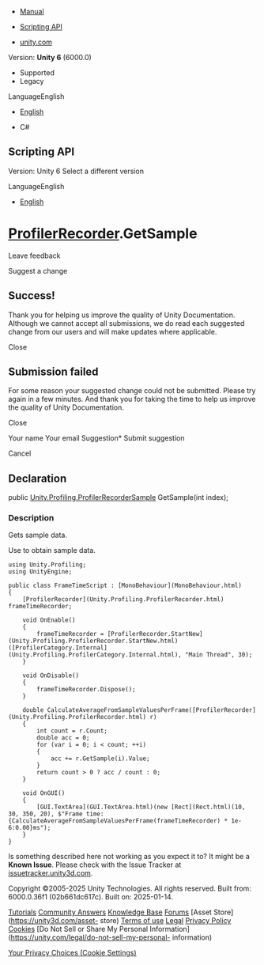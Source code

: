 [ ]()

  * [Manual](../Manual/index.html)
  * [Scripting API](../ScriptReference/index.html)

  * [unity.com](https://unity.com/)

Version: **Unity 6** (6000.0)

  * Supported
  * Legacy

LanguageEnglish

  * [English]()

  * C#

[ ](https://docs.unity3d.com)

## Scripting API

Version: Unity 6 Select a different version

LanguageEnglish

  * [English]()

#  [ProfilerRecorder](Unity.Profiling.ProfilerRecorder.html).GetSample

Leave feedback

Suggest a change

## Success!

Thank you for helping us improve the quality of Unity Documentation. Although
we cannot accept all submissions, we do read each suggested change from our
users and will make updates where applicable.

Close

## Submission failed

For some reason your suggested change could not be submitted. Please <a>try
again</a> in a few minutes. And thank you for taking the time to help us
improve the quality of Unity Documentation.

Close

Your name Your email Suggestion* Submit suggestion

Cancel

[ ]()

## Declaration

public
[Unity.Profiling.ProfilerRecorderSample](Unity.Profiling.ProfilerRecorderSample.html)
GetSample(int index);

### Description

Gets sample data.

Use to obtain sample data.

    
    
    using Unity.Profiling;
    using UnityEngine;  
      
    public class FrameTimeScript : [MonoBehaviour](MonoBehaviour.html)
    {
        [ProfilerRecorder](Unity.Profiling.ProfilerRecorder.html) frameTimeRecorder;  
      
        void OnEnable()
        {
            frameTimeRecorder = [ProfilerRecorder.StartNew](Unity.Profiling.ProfilerRecorder.StartNew.html)([ProfilerCategory.Internal](Unity.Profiling.ProfilerCategory.Internal.html), "Main Thread", 30);
        }  
      
        void OnDisable()
        {
            frameTimeRecorder.Dispose();
        }  
      
        double CalculateAverageFromSampleValuesPerFrame([ProfilerRecorder](Unity.Profiling.ProfilerRecorder.html) r)
        {
            int count = r.Count;
            double acc = 0;
            for (var i = 0; i < count; ++i)
            {
                acc += r.GetSample(i).Value;
            }
            return count > 0 ? acc / count : 0;
        }  
      
        void OnGUI()
        {
            [GUI.TextArea](GUI.TextArea.html)(new [Rect](Rect.html)(10, 30, 350, 20), $"Frame time: {CalculateAverageFromSampleValuesPerFrame(frameTimeRecorder) * 1e-6:0.00}ms");
        }
    }
    

Is something described here not working as you expect it to? It might be a
**Known Issue**. Please check with the Issue Tracker at
[issuetracker.unity3d.com](https://issuetracker.unity3d.com).

Copyright ©2005-2025 Unity Technologies. All rights reserved. Built from:
6000.0.36f1 (02b661dc617c). Built on: 2025-01-14.

[Tutorials](https://unity3d.com/learn) [Community
Answers](https://answers.unity3d.com) [Knowledge
Base](https://support.unity3d.com/hc/en-us)
[Forums](https://forum.unity3d.com) [Asset Store](https://unity3d.com/asset-
store) [Terms of use](https://docs.unity3d.com/Manual/TermsOfUse.html)
[Legal](https://unity.com/legal) [Privacy
Policy](https://unity.com/legal/privacy-policy)
[Cookies](https://unity.com/legal/cookie-policy) [Do Not Sell or Share My
Personal Information](https://unity.com/legal/do-not-sell-my-personal-
information)

[Your Privacy Choices (Cookie Settings)](javascript:void\(0\);)

